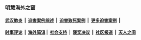 
### 明慧海外之窗

####  [武汉肺炎](indexes/365.md?t=04110301) &nbsp;|&nbsp;  [迫害案例综述](indexes/328.md?t=04110301) &nbsp;|&nbsp; [迫害致死案例](indexes/277.md?t=04110301)  &nbsp;|&nbsp; [更多迫害案例](indexes/81.md?t=04110301)  &nbsp;|&nbsp; 
####  [时事评论](indexes/19.md?t=04110301) &nbsp;|&nbsp; [海外简讯](indexes/245.md?t=04110301)&nbsp;|&nbsp;  [社会支持](indexes/140.md?t=04110301) &nbsp;|&nbsp; [褒奖决议](indexes/282.md?t=04110301) &nbsp;|&nbsp; [社区报道](indexes/91.md?t=04110301)  &nbsp;|&nbsp; [天人之间](indexes/78.md?t=04110301) 

